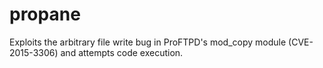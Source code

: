 # propane
Exploits the arbitrary file write bug in ProFTPD's mod_copy module (CVE-2015-3306) and attempts code execution.
